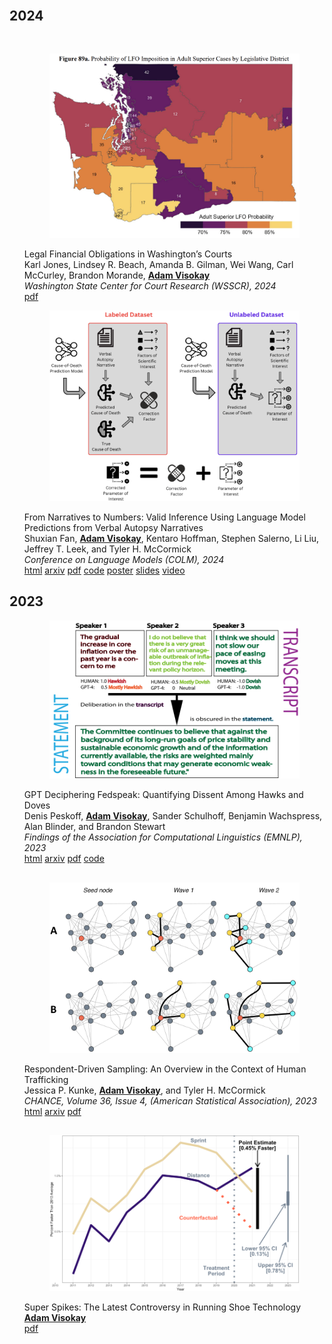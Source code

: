 <body>
    <div class="container">
        <h1></h1>
        <article>
            <br>
            <div class="publications">
                <h2 class="bibliography">2024</h2>
                <br>
                <ol class="bibliography">
                    <div class="row">
                        <div class="col-sm-2">
                            <figure>
                                <picture>
                                <img src="/assets/img/publication_preview/lfo.png" class="img-fluid rounded" alt="lfo.png">
                                </picture>
                            </figure>
                        </div>
                        <div class="col-sm-10">
                            <div class="title">Legal Financial Obligations in Washington’s Courts</div>
                            <div class="author">
                                Karl Jones, Lindsey R. Beach, Amanda B. Gilman, Wei Wang, Carl McCurley, Brandon Morande, <u><strong>Adam Visokay</strong></u>
                            </div>
                            <div class="periodical">
                                <em>Washington State Center for Court Research (WSSCR), 2024</em>
                            </div>
                            <div class="links">
                                <a href="https://www.courts.wa.gov/subsite/wsccr/docs/LFO%20WSCCR%20Report%20-%20Published.pdf" target="_blank">pdf</a>
                            </div>
                        </div>
                    </div>
                </ol>
                <ol class="bibliography">
                    <div class="row">
                        <div class="col-sm-2">
                            <figure>
                                <picture>
                                <img src="/assets/img/publication_preview/va.png" class="img-fluid rounded" alt="va.png">
                                </picture>
                            </figure>
                        </div>
                        <div class="col-sm-10">
                            <div class="title">From Narratives to Numbers: Valid Inference Using Language Model Predictions from Verbal Autopsy Narratives</div>
                            <div class="author">
                                Shuxian Fan, <u><strong>Adam Visokay</strong></u>, Kentaro Hoffman, Stephen Salerno, Li Liu, Jeffrey T. Leek, and Tyler H. McCormick
                            </div>
                            <div class="periodical">
                                <em>Conference on Language Models (COLM), 2024</em>
                            </div>
                            <div class="links">
                                <a href="https://openreview.net/forum?id=QbCHlIqbDJ#discussion" class="btn btn-sm btn-outline-primary" target="_blank">html</a>
                                <a href="https://arxiv.org/abs/2404.02438" class="btn btn-sm btn-outline-primary" target="_blank">arxiv</a>
                                <a href="/assets/visokay2024va.pdf" class="btn btn-sm btn-outline-primary">pdf</a>
                                <a href="https://github.com/avisokay/va_nlp/" class="btn btn-sm btn-outline-primary" target="_blank">code</a>
                                <a href="/assets/visokay2024va_poster.pdf" class="btn btn-sm btn-outline-primary">poster</a>
                                <a href="/assets/escience_IPD.pdf" class="btn btn-sm btn-outline-primary">slides</a>
                                <a href="https://www.youtube.com/watch?v=3iF826EnwRk" class="btn btn-sm btn-outline-primary">video</a>
                            </div>
                        </div>
                    </div>
                </ol>
                <h2 class="bibliography">2023</h2>
                <ol class="bibliography">
                    <div class="row">
                        <div class="col-sm-2">
                            <figure>
                                <picture>
                                    <img src="/assets/img/publication_preview/gptfed.png" class="img-fluid rounded" alt="gptfed.png">
                                </picture>
                            </figure>
                        </div>
                        <div class="col-sm-10">
                            <div class="title">GPT Deciphering Fedspeak: Quantifying Dissent Among Hawks and Doves</div>
                            <div class="author">
                                Denis Peskoff, <u><strong>Adam Visokay</strong></u>, Sander Schulhoff, Benjamin Wachspress, Alan Blinder, and Brandon Stewart
                            </div>
                            <div class="periodical">
                                <em>Findings of the Association for Computational Linguistics (EMNLP), 2023
                                </em>
                            </div>
                            <div class="links">
                                <a href="https://aclanthology.org/2023.findings-emnlp.434/" class="btn btn-sm btn-outline-primary" target="_blank">html</a>
                                <a href="https://arxiv.org/abs/2407.19110" class="btn btn-sm btn-outline-primary" target="_blank">arxiv</a>
                                <a href="/assets/gptfed.pdf" class="btn btn-sm btn-outline-primary">pdf</a>
                                <a href="https://github.com/DenisPeskoff/FedNLP" class="btn btn-sm btn-outline-primary" target="_blank">code</a>
                            </div>
                        </div>
                    </div>
                </ol>
                <h2 class="bibliography"></h2>
                <ol class="bibliography">
                    <div class="row">
                        <div class="col-sm-2">
                            <figure>
                                <picture>
                                    <img src="/assets/img/publication_preview/rrds.png" class="img-fluid rounded" alt="rrds.png">
                                </picture>
                            </figure>
                        </div>
                        <div class="col-sm-10">
                            <div class="title">Respondent-Driven Sampling: An Overview in the Context of Human Trafficking</div>
                            <div class="author">
                                Jessica P. Kunke, <u><strong>Adam Visokay</strong></u>, and Tyler H. McCormick
                            </div>
                            <div class="periodical">
                                <em>CHANCE, Volume 36, Issue 4, (American Statistical Association), 2023
                                </em>
                            </div>
                            <div class="links">
                                <a href="https://www.tandfonline.com/doi/full/10.1080/09332480.2023.2290949" class="btn btn-sm btn-outline-primary" target="_blank">html</a>
                                <a href="https://arxiv.org/abs/2309.16160" class="btn btn-sm btn-outline-primary" target="_blank">arxiv</a>
                                <a href="/assets/rrds.pdf" class="btn btn-sm btn-outline-primary">pdf</a>
                            </div>
                        </div>
                    </div>
                </ol>
                <h2 class="bibliography"></h2>
                <ol class="bibliography">
                    <div class="row">
                        <div class="col-sm-2">
                            <figure>
                                <picture>
                                    <img src="/assets/img/publication_preview/super_spikes_did.png" class="img-fluid rounded" alt="super_spikes_did.png">
                                </picture>
                            </figure>
                        </div>
                        <div class="col-sm-10">
                            <div class="title">Super Spikes: The Latest Controversy in Running Shoe Technology</div>
                            <div class="author">
                                <u><strong>Adam Visokay</strong></u>
                            </div>
                            <div class="links">
                                <a href="/assets/super_spikes.pdf" class="btn btn-sm btn-outline-primary">pdf</a>
                            </div>
                        </div>
                    </div>
                </ol>
                <!-- <h2 class="bibliography"></h2>
                <ol class="bibliography">
                    <div class="row">
                        <div class="col-sm-2">
                            <figure>
                                <picture>
                                    <img src="/assets/img/publication_preview/ard.png" class="img-fluid rounded" alt="ard.png">
                                </picture>
                            </figure>
                        </div>
                        <div class="col-sm-10">
                            <div class="title">Aggregated Relational Data Primer</div>
                            <div class="author">
                                <u><strong>Adam Visokay</strong></u>
                            </div>
                            <div class="links">
                                <a href="https://avisokay.shinyapps.io/uw_ard_viz/" class="btn btn-sm btn-outline-primary" target="_blank">html</a>
                            </div>
                        </div>
                    </div>
                </ol> -->
            </div>
        </article>


